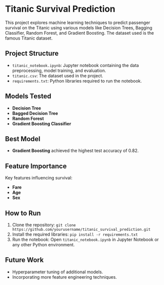 # Titanic Survival Prediction

This project explores machine learning techniques to predict passenger survival on the Titanic using various models like Decision Trees, Bagging Classifier, Random Forest, and Gradient Boosting. The dataset used is the famous Titanic dataset.

## Project Structure
- `titanic_notebook.ipynb`: Jupyter notebook containing the data preprocessing, model training, and evaluation.
- `titanic.csv`: The dataset used in the project.
- `requirements.txt`: Python libraries required to run the notebook.

## Models Tested
- **Decision Tree**
- **Bagged Decision Tree**
- **Random Forest**
- **Gradient Boosting Classifier**

## Best Model
- **Gradient Boosting** achieved the highest test accuracy of 0.82.

## Feature Importance
Key features influencing survival:
- **Fare**
- **Age**
- **Sex**

## How to Run
1. Clone the repository: `git clone https://github.com/yourusername/titanic_survival_prediction.git`
2. Install the required libraries: `pip install -r requirements.txt`
3. Run the notebook: Open `titanic_notebook.ipynb` in Jupyter Notebook or any other Python environment.

## Future Work
- Hyperparameter tuning of additional models.
- Incorporating more feature engineering techniques.
